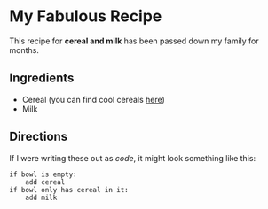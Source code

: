 <!-- 

Rewrite this HTML as Markdown.
Take note of:
- How much less code you are writing.
- How readable Markdown vs. HTML is.

Once you're done, go ahead and submit.
You don't need to paste the code back in here.

-->

# My Fabulous Recipe

This recipe for **cereal and milk** has been passed down my family for months.

## Ingredients

* Cereal (you can find cool cereals [here](www.example.com/coolcereals))
*  Milk

## Directions

If I were writing these out as _code_, it might look something like this:

``` 
if bowl is empty:
    add cereal
if bowl only has cereal in it:
    add milk
```